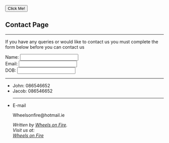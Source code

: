 <!DOCTYPE html>
<html>
  <head>
    <button type="button">Click Me!</button>
    
  </head>

  <body>
        <h2>Contact Page</h2><hr>
    <p>If you have any queries or would like to contact us you must complete the form below before you can contact us</p>
  </section>
    <form>  
     Name: <input type="text"><br>
   Email: <input type="text"><br>
   DOB: <input type="text">
 </fieldset>
</form> 
    </details>
    <hr>
  <ul>
    <li>John: <span class="tel">086546652</span></li>
    <li>Jacob: <span class="tel">086546652</span></li>
    <hr>
      <li>E-mail</li>
  <p>Wheelsonfire@hotmail.ie</p>
  </body>
    <footer>
      <address>
  Written by <a href="wheelsonfire@tudublin.ie">Wheels on Fire</a>.<br>
  Visit us at:<br>
         <a href="wheelsonfire.com"> Wheels on Fire
</address>
    </footer>
</html>
